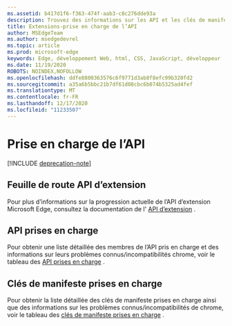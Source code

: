 ```yaml
---
ms.assetid: b417d1f6-f363-474f-aab3-c8c276dde93a
description: Trouvez des informations sur les API et les clés de manifeste actuelles et futures pour les extensions Microsoft Edge.
title: Extensions-prise en charge de l’API
author: MSEdgeTeam
ms.author: msedgedevrel
ms.topic: article
ms.prod: microsoft-edge
keywords: Edge, développement Web, html, CSS, JavaScript, développeur
ms.date: 11/19/2020
ROBOTS: NOINDEX,NOFOLLOW
ms.openlocfilehash: ddfe8800363576c6f9771d3ab8f8efc99b320fd2
ms.sourcegitcommit: a35a6b5bbc21b7df61d08cbc6b074b5325ad4fef
ms.translationtype: MT
ms.contentlocale: fr-FR
ms.lasthandoff: 12/17/2020
ms.locfileid: "11233507"
---
```

# Prise en charge de l’API  

[!INCLUDE [deprecation-note](includes/deprecation-note.md)]  

## Feuille de route API d’extension
Pour plus d’informations sur la progression actuelle de l’API d’extension Microsoft Edge, consultez la documentation de l' [API d’extension](./api-support/extension-API-roadmap.md) .

## API prises en charge
Pour obtenir une liste détaillée des membres de l’API pris en charge et des informations sur leurs problèmes connus/incompatibilités chrome, voir le tableau des [API prises en charge](./api-support/supported-APIs.md) .

## Clés de manifeste prises en charge
Pour obtenir la liste détaillée des clés de manifeste prises en charge ainsi que des informations sur les problèmes connus/incompatibilités de chrome, voir le tableau des [clés de manifeste prises en charge](./api-support/supported-manifest-keys.md) .
